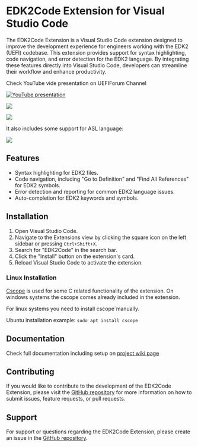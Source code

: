 # EDK2Code Extension for Visual Studio Code

The EDK2Code Extension is a Visual Studio Code extension designed to improve the development experience for engineers working with the EDK2 (UEFI) codebase. This extension provides support for syntax highlighting, code navigation, and error detection for the EDK2 language. By integrating these features directly into Visual Studio Code, developers can streamline their workflow and enhance productivity.

Check YouTube vide presentation on UEFIForum Channel

[![YouTube presentation](https://img.youtube.com/vi/2Js9nSPKtd8/0.jpg)](https://www.youtube.com/watch?v=2Js9nSPKtd8)

![](assets/demo.gif)

![](assets/demo_dsc.gif)

It also includes some support for ASL language:

![](assets/demo_acpi.gif)

## Features

- Syntax highlighting for EDK2 files.
- Code navigation, including "Go to Definition" and "Find All References" for EDK2 symbols.
- Error detection and reporting for common EDK2 language issues.
- Auto-completion for EDK2 keywords and symbols.

## Installation

1. Open Visual Studio Code.
2. Navigate to the Extensions view by clicking the square icon on the left sidebar or pressing `Ctrl+Shift+X`.
3. Search for "EDK2Code" in the search bar.
4. Click the "Install" button on the extension's card.
5. Reload Visual Studio Code to activate the extension.

### Linux Installation

[Cscope](https://cscope.sourceforge.net/) is used for some C related functionality of the extension. On windows systems the cscope comes already included in the extension.

For linux systems you need to install cscope`manually.

Ubuntu installation example: `sudo apt install cscope`

## Documentation

Check full documentation including setup on [project wiki page](https://github.com/intel/Edk2Code/wiki)


## Contributing

If you would like to contribute to the development of the EDK2Code Extension, please visit the [GitHub repository](https://github.com/intel/Edk2Code) for more information on how to submit issues, feature requests, or pull requests.


## Support

For support or questions regarding the EDK2Code Extension, please create an issue in the [GitHub repository](https://github.com/intel/Edk2Code/issues).

